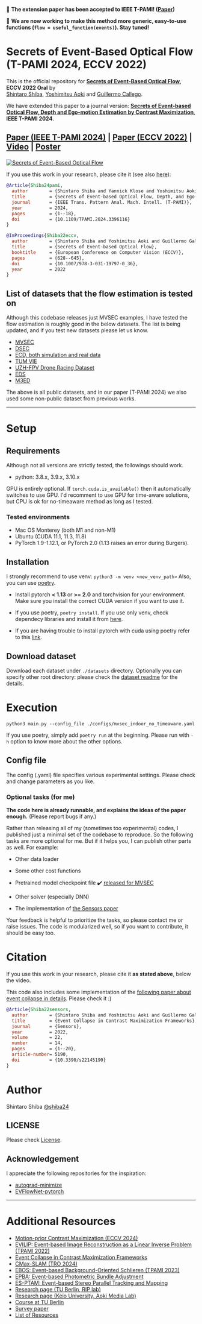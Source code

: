 👀 **The extension paper has been accepted to IEEE T-PAMI! ([Paper](https://doi.org/10.1109/TPAMI.2024.3396116))**

👀 **We are now working to make this method more generic, easy-to-use functions (`flow = useful_function(events)`). Stay tuned!**

# Secrets of Event-Based Optical Flow (T-PAMI 2024, ECCV 2022)

This is the official repository for [**Secrets of Event-Based Optical Flow**](https://arxiv.org/abs/2207.10022), **ECCV 2022 Oral** by  
[Shintaro Shiba](http://shibashintaro.com/), [Yoshimitsu Aoki](https://aoki-medialab.jp/aokiyoshimitsu-en/) and [Guillermo Callego](http://www.guillermogallego.es).

We have extended this paper to a journal version: [**Secrets of Event-based Optical Flow, Depth and Ego-motion Estimation by Contrast Maximization**](https://doi.org/10.1109/TPAMI.2024.3396116), **IEEE T-PAMI 2024**.

 <!-- - [Paper]() 
[[Video](https://youtu.be/nUb2ZRPdbWk)] [[PDF](https://link.springer.com/chapter/10.1007/978-3-031-19797-0_36)]
 [[arXiv](https://arxiv.org/pdf/2207.10022)]
 -->

<h2 align="left">
  
[Paper (IEEE T-PAMI 2024)](https://hal.science/hal-04655247v1/document) | [Paper (ECCV 2022)](https://arxiv.org/pdf/2207.10022) | [Video](https://youtu.be/nUb2ZRPdbWk) | [Poster](docs/img/2024_TPAMI_SecretsOfEVFlow_poster.pdf)
</h2>

[![Secrets of Event-Based Optical Flow](docs/img/secretsevflow_eccv22.jpg)](https://youtu.be/nUb2ZRPdbWk)


If you use this work in your research, please cite it (see also [here](#citation)):

```bibtex
@Article{Shiba24pami,
  author        = {Shintaro Shiba and Yannick Klose and Yoshimitsu Aoki and Guillermo Gallego},
  title         = {Secrets of Event-based Optical Flow, Depth, and Ego-Motion by Contrast Maximization},
  journal       = {IEEE Trans. Pattern Anal. Mach. Intell. (T-PAMI)},
  year          = 2024,
  pages         = {1--18},
  doi           = {10.1109/TPAMI.2024.3396116}
}

@InProceedings{Shiba22eccv,
  author        = {Shintaro Shiba and Yoshimitsu Aoki and Guillermo Gallego},
  title         = {Secrets of Event-based Optical Flow},
  booktitle     = {European Conference on Computer Vision (ECCV)},
  pages         = {628--645},
  doi           = {10.1007/978-3-031-19797-0_36},
  year          = 2022
}
```

## **List of datasets that the flow estimation is tested on**

Although this codebase releases just MVSEC examples,
I have tested the flow estimation is roughly good in the below datasets.
The list is being updated, and if you test new datasets please let us know.

- [MVSEC](https://daniilidis-group.github.io/mvsec/)
- [DSEC](https://dsec.ifi.uzh.ch/dsec-datasets/download/)
- [ECD, both simulation and real data](http://rpg.ifi.uzh.ch/davis_data.html)
- [TUM VIE](https://cvg.cit.tum.de/data/datasets/visual-inertial-event-dataset)
- [UZH-FPV Drone Racing Dataset](https://fpv.ifi.uzh.ch/)
- [EDS](https://rpg.ifi.uzh.ch/eds.html#dataset)
- [M3ED](https://m3ed.io/)

The above is all public datasets, and in our paper (T-PAMI 2024) we also used some non-public dataset from previous works.

-------
# Setup

## Requirements

Although not all versions are strictly tested, the followings should work.

- python: 3.8.x, 3.9.x, 3.10.x

GPU is entirely optional.
If `torch.cuda.is_available()` then it automatically switches to use GPU.
I'd recomment to use GPU for time-aware solutions, but CPU is ok for no-timeaware method as long as I tested.

### Tested environments

- Mac OS Monterey (both M1 and non-M1)
- Ubuntu (CUDA 11.1, 11.3, 11.8)
- PyTorch 1.9-1.12.1, or PyTorch 2.0 (1.13 raises an error during Burgers).

## Installation

I strongly recommend to use venv: `python3 -m venv <new_venv_path>`
Also, you can use [poetry]().

- Install pytorch **< 1.13** or **>= 2.0** and torchvision for your environment. Make sure you install the correct CUDA version if you want to use it.

- If you use poetry, `poetry install`. If you use only venv, check dependecy libraries and install it from [here](./pyproject.toml).

- If you are having trouble to install pytorch with cuda using poetry refer to this [link](https://github.com/python-poetry/poetry/issues/6409). 

## Download dataset

Download each dataset under `./datasets` directory.
Optionally you can specify other root directory:
please check the [dataset readme](./datasets/README.md) for the details.

# Execution

```shell
python3 main.py --config_file ./configs/mvsec_indoor_no_timeaware.yaml
```

If you use poetry, simply add `poetry run` at the beginning.
Please run with `-h` option to know more about the other options.

## Config file

The config (.yaml) file specifies various experimental settings.
Please check and change parameters as you like.

### Optional tasks (for me)

**The code here is already runnable, and explains the ideas of the paper enough.** (Please report bugs if any.)

Rather than releasing all of my (sometimes too experimental) codes,
I published just a minimal set of the codebase to reproduce.
So the following tasks are more optional for me.
But if it helps you, I can publish other parts as well. For example:

 - Other data loader

 - Some other cost functions

 - Pretrained model checkpoint file ✔️ [released for MVSEC](https://drive.google.com/file/d/13m-waAt5X0C7f0JLBwb6KAApYxgXoA2J/view?usp=sharing)

 - Other solver (especially DNN)

 - The implementation of [the Sensors paper]((https://www.mdpi.com/1424-8220/22/14/5190))

Your feedback is helpful to prioritize the tasks, so please contact me or raise issues.
The code is modularized well, so if you want to contribute, it should be easy too.

# Citation

If you use this work in your research, please cite it **as stated above**, below the video.

This code also includes some implementation of the [following paper about event collapse in details](https://www.mdpi.com/1424-8220/22/14/5190).
Please check it :)

```bibtex
@Article{Shiba22sensors,
  author        = {Shintaro Shiba and Yoshimitsu Aoki and Guillermo Gallego},
  title         = {Event Collapse in Contrast Maximization Frameworks},
  journal       = {Sensors},
  year          = 2022,
  volume        = 22,
  number        = 14,
  pages         = {1--20},
  article-number= 5190,
  doi           = {10.3390/s22145190}
}
```

# Author

Shintaro Shiba [@shiba24](https://github.com/shiba24)

## LICENSE

Please check [License](./LICENSE).

## Acknowledgement

I appreciate the following repositories for the inspiration:

- [autograd-minimize](https://github.com/brunorigal/autograd-minimize)
- [EVFlowNet-pytorch](https://github.com/CyrilSterling/EVFlowNet-pytorch)

-------
# Additional Resources

* [Motion-prior Contrast Maximization (ECCV 2024)](https://github.com/tub-rip/MotionPriorCMax)
* [EVILIP: Event-based Image Reconstruction as a Linear Inverse Problem (TPAMI 2022)](https://github.com/tub-rip/event_based_image_rec_inverse_problem)
* [Event Collapse in Contrast Maximization Frameworks](https://github.com/tub-rip/event_collapse)
* [CMax-SLAM (TRO 2024)](https://github.com/tub-rip/cmax_slam)
* [EBOS: Event-based Background-Oriented Schlieren (TPAMI 2023)](https://github.com/tub-rip/event_based_bos)
* [EPBA: Event-based Photometric Bundle Adjustment](https://github.com/tub-rip/epba)
* [ES-PTAM: Event-based Stereo Parallel Tracking and Mapping](https://github.com/tub-rip/ES-PTAM)
* [Research page (TU Berlin, RIP lab)](https://sites.google.com/view/guillermogallego/research/event-based-vision)
* [Research page (Keio University, Aoki Media Lab)](https://aoki-medialab.jp/home-en/)
* [Course at TU Berlin](https://sites.google.com/view/guillermogallego/teaching/event-based-robot-vision)
* [Survey paper](http://rpg.ifi.uzh.ch/docs/EventVisionSurvey.pdf)
* [List of Resources](https://github.com/uzh-rpg/event-based_vision_resources)
